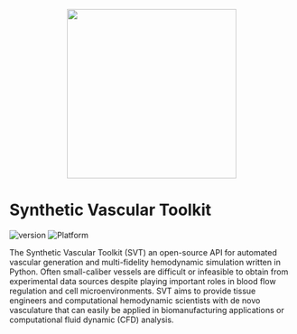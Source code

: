 
<p align="center">
  <img src="https://github.com/zasexton/Synthetic-Vascular-Toolkit/blob/main/docs/big_cco_cube.png" height="300">
</p>


# Synthetic Vascular Toolkit


![version](https://img.shields.io/badge/version-0.6.18-blue)
![Platform](https://img.shields.io/badge/platform-macOS%20|%20linux%20|%20windows-blue)

<p align="left">
The Synthetic Vascular Toolkit (SVT) an open-source API for automated vascular generation and multi-fidelity hemodynamic simulation written in Python. Often small-caliber vessels are difficult or infeasible to obtain from experimental data sources despite playing important roles in blood flow regulation and cell microenvironments. SVT aims to provide tissue engineers and computational hemodynamic scientists with de novo vasculature that can easily be applied in biomanufacturing applications or computational fluid dynamic (CFD) analysis.
</p>
